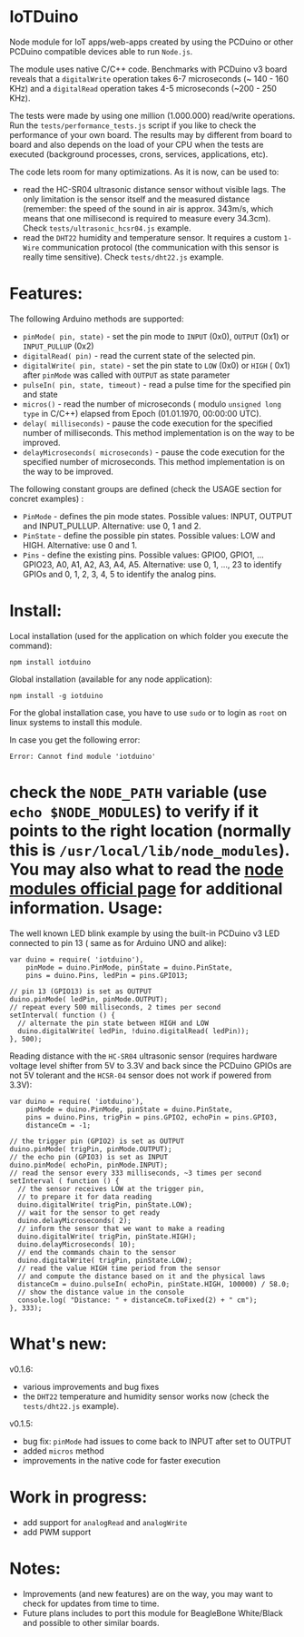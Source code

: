 IoTDuino
========

Node module for IoT apps/web-apps created by using the PCDuino or other PCDuino compatible devices able to run `Node.js`.

The module uses native C/C++ code. Benchmarks with PCDuino v3 board reveals that a `digitalWrite` operation takes 6-7 microseconds (~ 140 - 160 KHz) and a `digitalRead` operation takes 4-5 microseconds (~200 - 250 KHz).

The tests were made by using one million (1.000.000) read/write operations. Run the `tests/performance_tests.js` script if you like to check the performance of your own board. The results may by different from board to board and also depends on the load of your CPU when the tests are executed (background processes, crons, services, applications, etc).

The code lets room for many optimizations. As it is now, can be used to:
 * read the HC-SR04 ultrasonic distance sensor without visible lags. The only limitation is the sensor itself and the measured distance (remember: the speed of the sound in air is approx. 343m/s, which means that one millisecond is required to measure every 34.3cm). Check `tests/ultrasonic_hcsr04.js` example.
 * read the `DHT22` humidity and temperature sensor. It requires a custom `1-Wire` communication protocol (the communication with this sensor is really time sensitive). Check `tests/dht22.js` example.

Features:
========
The following Arduino methods are supported:
 * `pinMode( pin, state)` - set the pin mode to `INPUT` (0x0), `OUTPUT` (0x1) or `INPUT_PULLUP` (0x2)
 * `digitalRead( pin)` - read the current state of the selected pin.
 * `digitalWrite( pin, state)` - set the pin state to `LOW` (0x0) or `HIGH` ( 0x1) after `pinMode` was called with `OUTPUT` as state parameter
 * `pulseIn( pin, state, timeout)` - read a pulse time for the specified pin and state
 * `micros()` - read the number of microseconds ( modulo `unsigned long type` in C/C++) elapsed from Epoch (01.01.1970, 00:00:00 UTC).
 * `delay( milliseconds)` - pause the code execution for the specified number of milliseconds. This method implementation is on the way to be improved.
 * `delayMicroseconds( microseconds)` - pause the code execution for the specified number of microseconds. This method implementation is on the way to be improved.

The following constant groups are defined (check the USAGE section for concret examples) :
 * `PinMode` - defines the pin mode states. Possible values: INPUT, OUTPUT and INPUT_PULLUP. Alternative: use 0, 1 and 2.
 * `PinState` - define the possible pin states. Possible values: LOW and HIGH. Alternative: use 0 and 1.
 * `Pins` - define the existing pins. Possible values: GPIO0, GPIO1, ... GPIO23, A0, A1, A2, A3, A4, A5. Alternative: use 0, 1, ..., 23 to identify GPIOs and 0, 1, 2, 3, 4, 5 to identify the analog pins.
 
Install:
========
Local installation (used for the application on which folder you execute the command):
```
npm install iotduino
```

Global installation (available for any node application):
```
npm install -g iotduino
```
For the global installation case, you have to use `sudo` or to login as `root` on linux systems to install this module.

In case you get the following error:
```
Error: Cannot find module 'iotduino'
```
check the `NODE_PATH` variable (use `echo $NODE_MODULES`) to verify if it points to the right location (normally this is `/usr/local/lib/node_modules`). You may also what to read the [node modules official page](http://nodejs.org/api/modules.html#modules_loading_from_the_global_folders) for additional information. 
Usage:
========
The well known LED blink example by using the built-in PCDuino v3 LED connected to pin 13 ( same as for Arduino UNO and alike):
```
var duino = require( 'iotduino'),
    pinMode = duino.PinMode, pinState = duino.PinState,
    pins = duino.Pins, ledPin = pins.GPIO13;
    
// pin 13 (GPIO13) is set as OUTPUT
duino.pinMode( ledPin, pinMode.OUTPUT);
// repeat every 500 milliseconds, 2 times per second
setInterval( function () { 
  // alternate the pin state between HIGH and LOW 
  duino.digitalWrite( ledPin, !duino.digitalRead( ledPin));
}, 500);
```

Reading distance with the `HC-SR04` ultrasonic sensor (requires hardware voltage level shifter from 5V to 3.3V and back since the PCDuino GPIOs are not 5V tolerant and the `HCSR-04` sensor does not work if powered from 3.3V):
```
var duino = require( 'iotduino'),
    pinMode = duino.PinMode, pinState = duino.PinState,
    pins = duino.Pins, trigPin = pins.GPIO2, echoPin = pins.GPIO3, 
    distanceCm = -1;

// the trigger pin (GPIO2) is set as OUTPUT
duino.pinMode( trigPin, pinMode.OUTPUT);
// the echo pin (GPIO3) is set as INPUT
duino.pinMode( echoPin, pinMode.INPUT);
// read the sensor every 333 milliseconds, ~3 times per second
setInterval ( function () { 
  // the sensor receives LOW at the trigger pin, 
  // to prepare it for data reading
  duino.digitalWrite( trigPin, pinState.LOW);
  // wait for the sensor to get ready
  duino.delayMicroseconds( 2);
  // inform the sensor that we want to make a reading
  duino.digitalWrite( trigPin, pinState.HIGH);
  duino.delayMicroseconds( 10);
  // end the commands chain to the sensor
  duino.digitalWrite( trigPin, pinState.LOW);
  // read the value HIGH time period from the sensor
  // and compute the distance based on it and the physical laws
  distanceCm = duino.pulseIn( echoPin, pinState.HIGH, 100000) / 58.0; 
  // show the distance value in the console
  console.log( "Distance: " + distanceCm.toFixed(2) + " cm");
}, 333);
```

What's new:
========
v0.1.6:

 * various improvements and bug fixes
 * the `DHT22` temperature and humidity sensor works now (check the `tests/dht22.js` example).
 
v0.1.5:
 * bug fix: `pinMode` had issues to come back to INPUT after set to OUTPUT
 * added `micros` method
 * improvements in the native code for faster execution
 
Work in progress:
========
- add support for `analogRead` and `analogWrite`
- add PWM support

Notes:
========
 - Improvements (and new features) are on the way, you may want to check for updates from time to time.
 - Future plans includes to port this module for BeagleBone White/Black and possible to other similar boards.
